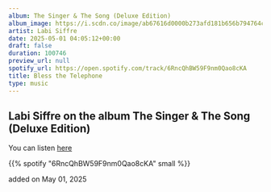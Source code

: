 ```yaml
---
album: The Singer & The Song (Deluxe Edition)
album_image: https://i.scdn.co/image/ab67616d0000b273afd181b656b794764cc113d6
artist: Labi Siffre
date: 2025-05-01 04:05:12+00:00
draft: false
duration: 100746
preview_url: null
spotify_url: https://open.spotify.com/track/6RncQhBW59F9nm0Qao8cKA
title: Bless the Telephone
type: music
---
```



## Labi Siffre on the album The Singer & The Song (Deluxe Edition)

You can listen [here](https://open.spotify.com/track/6RncQhBW59F9nm0Qao8cKA)

{{% spotify "6RncQhBW59F9nm0Qao8cKA" small %}}

added on May 01, 2025